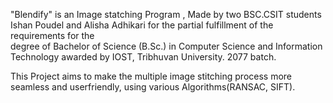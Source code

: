 "Blendify" is an Image statching Program , Made by two BSC.CSIT students Ishan Poudel and Alisha Adhikari for the partial fulfillment of the requirements for the  
degree of Bachelor of Science (B.Sc.) in Computer Science and Information Technology awarded by IOST, Tribhuvan University. 2077 batch.

This Project aims to make the multiple image stitching process more seamless and userfriendly, using various Algorithms(RANSAC, SIFT).
